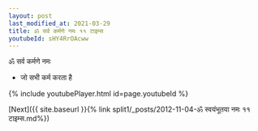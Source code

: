 ```yaml
---
layout: post
last_modified_at: 2021-03-29
title: ॐ सर्व कर्मणे नमः ११ टाइम्स
youtubeId: sHY4RrOAcww
---
```

 
 
 ॐ सर्व कर्मणे नमः  
 
 -  जो सभी कर्म करता है 
 
  
 
  
 
 
 
 
 
 


{% include youtubePlayer.html id=page.youtubeId %}
 
[Next]({{ site.baseurl }}{% link  split1/_posts/2012-11-04-ॐ स्वयंभूतया नमः ११ टाइम्स.md%})
 
